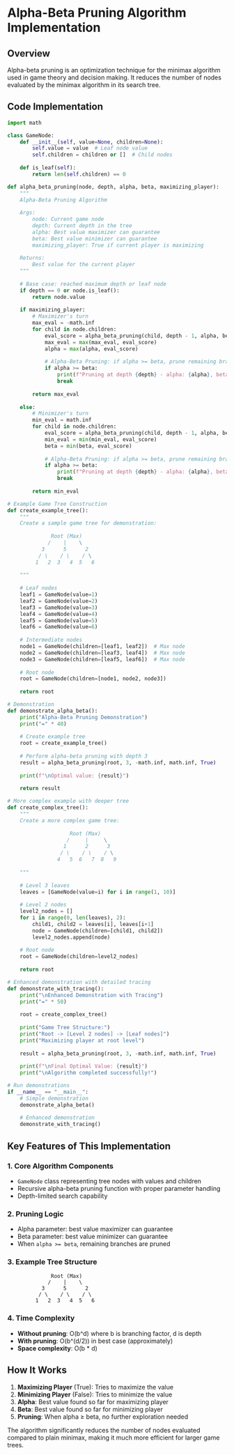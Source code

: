 # Alpha-Beta Pruning Algorithm Implementation

## Overview
Alpha-beta pruning is an optimization technique for the minimax algorithm used in game theory and decision making. It reduces the number of nodes evaluated by the minimax algorithm in its search tree.

## Code Implementation

```python
import math

class GameNode:
    def __init__(self, value=None, children=None):
        self.value = value  # Leaf node value
        self.children = children or []  # Child nodes
    
    def is_leaf(self):
        return len(self.children) == 0

def alpha_beta_pruning(node, depth, alpha, beta, maximizing_player):
    """
    Alpha-Beta Pruning Algorithm
    
    Args:
        node: Current game node
        depth: Current depth in the tree
        alpha: Best value maximizer can guarantee
        beta: Best value minimizer can guarantee
        maximizing_player: True if current player is maximizing
    
    Returns:
        Best value for the current player
    """
    
    # Base case: reached maximum depth or leaf node
    if depth == 0 or node.is_leaf():
        return node.value
    
    if maximizing_player:
        # Maximizer's turn
        max_eval = -math.inf
        for child in node.children:
            eval_score = alpha_beta_pruning(child, depth - 1, alpha, beta, False)
            max_eval = max(max_eval, eval_score)
            alpha = max(alpha, eval_score)
            
            # Alpha-Beta Pruning: if alpha >= beta, prune remaining branches
            if alpha >= beta:
                print(f"Pruning at depth {depth} - alpha: {alpha}, beta: {beta}")
                break
                
        return max_eval
    
    else:
        # Minimizer's turn
        min_eval = math.inf
        for child in node.children:
            eval_score = alpha_beta_pruning(child, depth - 1, alpha, beta, True)
            min_eval = min(min_eval, eval_score)
            beta = min(beta, eval_score)
            
            # Alpha-Beta Pruning: if alpha >= beta, prune remaining branches
            if alpha >= beta:
                print(f"Pruning at depth {depth} - alpha: {alpha}, beta: {beta}")
                break
                
        return min_eval

# Example Game Tree Construction
def create_example_tree():
    """
    Create a sample game tree for demonstration:
    
              Root (Max)
             /    |    \
           3      5      2
          / \    / \    / \
         1   2  3   4  5   6
    
    """
    
    # Leaf nodes
    leaf1 = GameNode(value=1)
    leaf2 = GameNode(value=2)
    leaf3 = GameNode(value=3)
    leaf4 = GameNode(value=4)
    leaf5 = GameNode(value=5)
    leaf6 = GameNode(value=6)
    
    # Intermediate nodes
    node1 = GameNode(children=[leaf1, leaf2])  # Max node
    node2 = GameNode(children=[leaf3, leaf4])  # Max node
    node3 = GameNode(children=[leaf5, leaf6])  # Max node
    
    # Root node
    root = GameNode(children=[node1, node2, node3])
    
    return root

# Demonstration
def demonstrate_alpha_beta():
    print("Alpha-Beta Pruning Demonstration")
    print("=" * 40)
    
    # Create example tree
    root = create_example_tree()
    
    # Perform alpha-beta pruning with depth 3
    result = alpha_beta_pruning(root, 3, -math.inf, math.inf, True)
    
    print(f"\nOptimal value: {result}")
    
    return result

# More complex example with deeper tree
def create_complex_tree():
    """
    Create a more complex game tree:
    
                    Root (Max)
                   /     |     \
                  1      2      3
                 / \    / \    / \
                4   5  6   7  8   9
    
    """
    
    # Level 3 leaves
    leaves = [GameNode(value=i) for i in range(1, 10)]
    
    # Level 2 nodes
    level2_nodes = []
    for i in range(0, len(leaves), 2):
        child1, child2 = leaves[i], leaves[i+1]
        node = GameNode(children=[child1, child2])
        level2_nodes.append(node)
    
    # Root node
    root = GameNode(children=level2_nodes)
    
    return root

# Enhanced demonstration with detailed tracing
def demonstrate_with_tracing():
    print("\nEnhanced Demonstration with Tracing")
    print("=" * 50)
    
    root = create_complex_tree()
    
    print("Game Tree Structure:")
    print("Root -> [Level 2 nodes] -> [Leaf nodes]")
    print("Maximizing player at root level")
    
    result = alpha_beta_pruning(root, 3, -math.inf, math.inf, True)
    
    print(f"\nFinal Optimal Value: {result}")
    print("\nAlgorithm completed successfully!")

# Run demonstrations
if __name__ == "__main__":
    # Simple demonstration
    demonstrate_alpha_beta()
    
    # Enhanced demonstration
    demonstrate_with_tracing()
```

## Key Features of This Implementation

### 1. **Core Algorithm Components**
- `GameNode` class representing tree nodes with values and children
- Recursive alpha-beta pruning function with proper parameter handling
- Depth-limited search capability

### 2. **Pruning Logic**
- Alpha parameter: best value maximizer can guarantee
- Beta parameter: best value minimizer can guarantee  
- When `alpha >= beta`, remaining branches are pruned

### 3. **Example Tree Structure**
```
              Root (Max)
             /    |    \
           3      5      2
          / \    / \    / \
         1   2  3   4  5   6
```

### 4. **Time Complexity**
- **Without pruning**: O(b^d) where b is branching factor, d is depth
- **With pruning**: O(b^(d/2)) in best case (approximately)
- **Space complexity**: O(b * d)

## How It Works

1. **Maximizing Player** (True): Tries to maximize the value
2. **Minimizing Player** (False): Tries to minimize the value  
3. **Alpha**: Best value found so far for maximizing player
4. **Beta**: Best value found so far for minimizing player
5. **Pruning**: When alpha ≥ beta, no further exploration needed

The algorithm significantly reduces the number of nodes evaluated compared to plain minimax, making it much more efficient for larger game trees.

